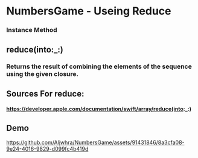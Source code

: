 # NumbersGame - Useing Reduce

### Instance Method
## reduce(into:_:)
### Returns the result of combining the elements of the sequence using the given closure.

## Sources For reduce:
#### https://developer.apple.com/documentation/swift/array/reduce(into:_:) 

## Demo 

https://github.com/Aljwhra/NumbersGame/assets/91431846/8a3cfa08-9e24-4016-9829-d099fc4b419d

